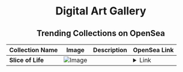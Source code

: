 <div align="center">

# Digital Art Gallery

## Trending Collections on OpenSea

| Collection Name                       | Image                                                                                     | Description                       | OpenSea Link                                                                                          |
|---------------------------------------|-------------------------------------------------------------------------------------------|-----------------------------------|--------------------------------------------------------------------------------------------------------|
| **Slice of Life** | ![Image](https://i.seadn.io/s/raw/files/bdc91950cb066c079dcf40ed1d5b7689.png?w=500&auto=format?w=200&auto=format) |  | <details><summary>Link</summary>[Slice of Life](https://opensea.io/collection/slice-of-life-7)</details> |

</div>